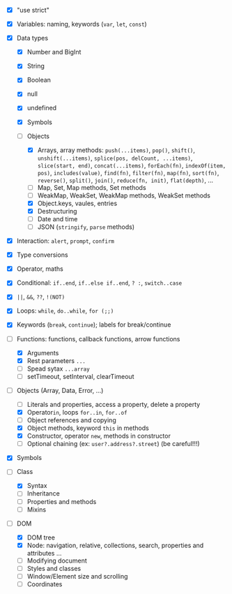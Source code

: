 - [x] "use strict"
- [x] Variables: naming, keywords (`var`, `let`, `const`)
- [x] Data types

  - [x] Number and BigInt
  - [x] String
  - [x] Boolean
  - [x] null
  - [x] undefined
  - [x] Symbols
  - [ ] Objects

      - [x] Arrays, array methods: `push(...items)`, `pop()`, `shift()`, `unshift(...items)`, `splice(pos, delCount, ...items)`, `slice(start, end)`, `concat(...items)`, `forEach(fn)`, `indexOf(item, pos)`, `includes(value)`, `find(fn)`, `filter(fn)`, `map(fn)`, `sort(fn)`, `reverse()`, `split()`, `join()`, `reduce(fn, init)`, `flat(depth)`, ...
      - [ ] Map, Set, Map methods, Set methods
      - [ ] WeakMap, WeakSet, WeakMap methods, WeakSet methods
      - [x] Object.keys, vaules, entries
      - [x] Destructuring
      - [ ] Date and time
      - [ ] JSON (`stringify`, `parse` methods)

- [x] Interaction: `alert`, `prompt`, `confirm`
- [x] Type conversions
- [x] Operator, maths
- [x] Conditional: `if..end`, `if..else if..end`, `? :`, `switch..case`
- [x] `||`, `&&`, `??`, `!(NOT)`
- [x] Loops: `while`, `do..while`, `for (;;)`
- [x] Keywords (`break`, `continue`); labels for break/continue
- [ ] Functions: functions, callback functions, arrow functions

  - [x] Arguments
  - [x] Rest parameters `...`
  - [ ] Spead sytax `...array`
  - [ ] setTimeout, setInterval, clearTimeout

- [ ] Objects (Array, Data, Error, ...)

  - [ ] Literals and properties, access a property, delete a property
  - [x] Operator`in`, loops `for..in`, `for..of`
  - [ ] Object references and copying
  - [x] Object methods, keyword `this` in methods
  - [x] Constructor, operator `new`, methods in constructor
  - [ ] Optional chaining (ex: `user?.address?.street`) (be careful!!!)

- [x] Symbols
- [ ] Class

  - [x] Syntax
  - [ ] Inheritance
  - [ ] Properties and methods
  - [ ] Mixins

- [ ] DOM

  - [x] DOM tree
  - [x] Node: navigation, relative, collections, search, properties and attributes ...
  - [ ] Modifying document
  - [ ] Styles and classes
  - [ ] Window/Element size and scrolling
  - [ ] Coordinates

